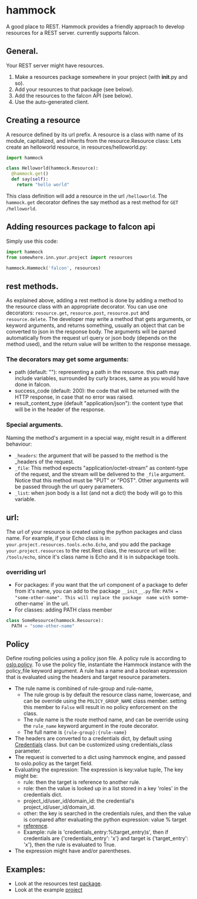 # hammock
A good place to REST.
Hammock provides a friendly approach to develop resources for a REST server.
currently supports falcon.

## General.

Your REST server might have resources.
1. Make a resources package somewhere in your project (with __init__.py and so).
2. Add your resources to that package (see below).
3. Add the resources to the falcon API (see below).
4. Use the auto-generated client.

## Creating a resource
A resource defined by its url prefix.
A resource is a class with name of its module, capitalized, and inherits from the resource.Resource class:
Lets create an helloworld resource, in resources/helloworld.py:
```python
import hammock

class Helloworld(hammock.Resource):
  @hammock.get()
  def say(self):
    return "hello world"
```

This class definition will add a resource in the url `/helloworld`. The `hammock.get` decorator
defines the say method as a rest method for `GET /helloworld`.

## Adding resources package to falcon api
Simply use this code:
```python
import hammock
from somewhere.inn.your.project import resources

hammock.Hammock('falcon', resources)
```

## rest methods.
As explained above, adding a rest method is done by adding a method to the resource class with an 
appropriate decorator.
You can use one decorators: `resource.get`, `resource.post`, `resource.put` and `resource.delete`.
The developer may write a method that gets arguments, or keyword arguments, and returns
something, usually an object that can be converted to json in the response body. The arguments
will be parsed automatically from the request url query or json body (depends on the method used), and the return
value will be written to the response message.

### The decorators may get some arguments:
- path (default: ""): representing a path in the resource. this path may include variables, 
surrounded by curly braces, same as you would have done in falcon.
- success_code (default: 200): the code that will be returned with the HTTP response, 
in case that no error was raised.
- result_content_type (default "application/json"): the content type that will be in the header of the response.

### Special arguments.
Naming the method's argument in a special way, might result in a different behaviour:
- `_headers`: the argument that will be passed to the method is the _headers of the request.
- `_file`: This method expects "application/octet-stream" as content-type of the request, and the stream 
will be delivered to the `_file` argument. Notice that this method must be "PUT" or "POST". 
Other arguments will be passed through the url query parameters.
- `_list`: when json body is a list (and not a dict) the body will go to this variable.

## url:
The url of your resource is created using the python packages and class name. 
For example, if your Echo class is in: `your.project.resources.tools.echo.Echo`, 
and you add the package `your.project.resources` to the rest.Rest class, the resource url will be: 
`/tools/echo`, since it's class name is Echo and it is in subpackage tools.

### overriding url
- For packages: if you want that the url component of a package to defer from it's name, 
you can add to the package `__init__.py` file: `PATH = "some-other-name". This will replace the package 
name with `some-other-name` in the url.
- For classes: adding PATH class member
```python
class SomeResource(hammock.Resource):
  PATH = "some-other-name"
```

## Policy

Define routing policies using a policy json file.
A policy rule is according to [oslo.policy](http://docs.openstack.org/developer/oslo.policy).
To use the policy file, instantiate the Hammock instance with
the policy_file keyword argument.
A rule has a name and a boolean expression that is evaluated
using the headers and target resource parameters.
- The rule name is combined of rule-group and rule-name, 
  - The rule group is by default the resource class name, lowercase, 
    and can be override using the `POLICY_GROUP_NAME` class member. setting this
    member to `False` will result in no policy enforcement on the class.
  - The rule name is the route method name, and can be override using the
    `rule_name` keyword argument in the route decorator.
  - The full name is `{rule-group}:{rule-name}`
- The headers are converted to a credentials dict, 
  by default using [Credentials](./hammock/types/credentials.py) class.
  but can be customized using credentials_class parameter.
- The request is converted to a dict using hammock engine, and passed to oslo.policy as
  the target field.
- Evaluating the expression:
  The expression is key:value tuple, The key might be:
  * rule: then the target is reference to another rule.
  * role: then the value is looked up in a list stored in a key 'roles' in the credentials dict.
  * project_id/user_id/domain_id: the credential's project_id/user_id/domain_id.
  * other: the key is searched in the credentials rules, and then the value is compared after
    evaluating the python expression: value % target
  * [reference](http://docs.openstack.org/developer/oslo.policy/api/oslo_policy.html#policy-rule-expressions).
  * Example:
    rule is 'credentials_entry:%(target_entry)s', then
    if credentials are {'credentials_entry': 'x'} and target is {'target_entry': 'x'},
    then the rule is evaluated to True.
- The expression might have and/or parentheses.

## Examples:

* Look at the resources test [package](./tests/resources).
* Look at the example [project](./examples/phoenix)

